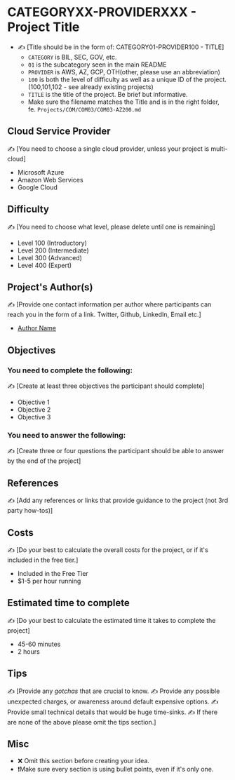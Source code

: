 # CATEGORYXX-PROVIDERXXX - Project Title

- ✍️ [Title should be in the form of: CATEGORY01-PROVIDER100 - TITLE]
  - `CATEGORY` is BIL, SEC, GOV, etc.
  - `01` is the subcategory seen in the main README
  - `PROVIDER` is AWS, AZ, GCP, OTH(other, please use an abbreviation)
  - `100` is both the level of difficulty as well as a unique ID of the project. (100,101,102 - see already existing projects)
  - `TITLE` is the title of the project. Be brief but informative.
  - Make sure the filename matches the Title and is in the right folder, fe. `Projects/COM/COM03/COM03-AZ200.md`


## Cloud Service Provider
✍️ [You need to choose a single cloud provider, unless your project is multi-cloud]
- Microsoft Azure
- Amazon Web Services
- Google Cloud

## Difficulty
✍️ [You need to choose what level, please delete until one is remaining]
- Level 100 (Introductory)
- Level 200 (Intermediate)
- Level 300 (Advanced)
- Level 400 (Expert)

## Project's Author(s)
✍️ [Provide one contact information per author where participants can reach you in the form of a link. Twitter, Github, LinkedIn, Email etc.]

- [Author Name](https://twitter.com/username)

## Objectives

### You need to complete the following:
✍️  [Create at least three objectives the participant should complete]

- Objective 1
- Objective 2
- Objective 3

### You need to answer the following:
✍️  [Create three or four questions the participant should be able to answer by the end of the project]

## References
✍️  [Add any references or links that provide guidance to the project (not 3rd party how-tos)]

## Costs
✍️ [Do your best to calculate the overall costs for the project, or if it's included in the free tier.]
- Included in the Free Tier
- $1-5 per hour running

## Estimated time to complete
✍️ [Do your best to calculate the estimated time it takes to complete the project]
- 45-60 minutes
- 2 hours

## Tips
✍️  [Provide any _gotchas_ that are crucial to know.
✍️  Provide any possible unexpected charges, or awareness around default expensive options.
✍️  Provide small technical details that would be huge time-sinks.
✍️  If there are none of the above please omit the tips section.]

## Misc
- ❌ Omit this section before creating your idea.
- ❗️Make sure every section is using bullet points, even if it's only one.
